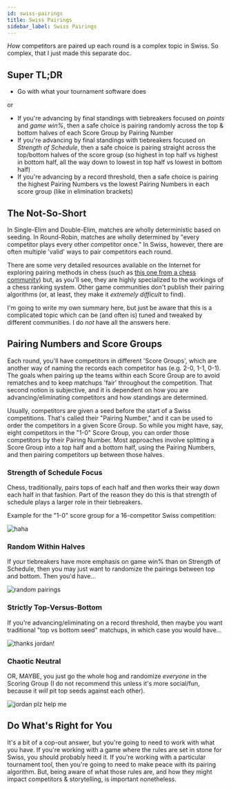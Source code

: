 ```yaml
---
id: swiss-pairings
title: Swiss Pairings
sidebar_label: Swiss Pairings
---
```


*How* competitors are paired up each round is a complex topic in Swiss.
So complex, that I just made this separate doc.

## Super TL;DR

* Go with what your tournament software does

or

* If you're advancing by final standings with tiebreakers focused on *points* and *game win%*, then a safe choice is pairing randomly across the top & bottom halves of each Score Group by Pairing Number
* If you're advancing by final standings with tiebreakers focused on *Strength of Schedule*, then a safe choice is pairing straight across the top/bottom halves of the score group (so highest in top half vs highest in bottom half, all the way down to lowest in top half vs lowest in bottom half)
* If you're advancing by a record threshold, then a safe choice is pairing the highest Pairing Numbers vs the lowest Pairing Numbers in each score group (like in elimination brackets)

## The Not-So-Short

In Single-Elim and Double-Elim, matches are wholly deterministic based on seeding.
In Round-Robin, matches are wholly determined by "every competitor plays every other competitor once."
In Swiss, however, there are often multiple 'valid' ways to pair competitors each round.

There are some very detailed resources available on the Internet for exploring pairing methods in chess (such as [this one from a chess community](https://utuswiss.co.uk/Resources/Swiss%20Pairing%20Booklet.pdf)) but, as you'll see, they are highly specialized to the workings of a chess ranking system.
Other game communities don't publish their pairing algorithms (or, at least, they make it *extremely difficult* to find).

I'm going to write my own summary here, but just be aware that this is a complicated topic which can be (and often is) tuned and tweaked by different communities.
I do *not* have all the answers here.

## Pairing Numbers and Score Groups

Each round, you'll have competitors in different 'Score Groups', which are another way of naming the records each competitor has (e.g. 2-0, 1-1, 0-1).
The goals when pairing up the teams within each Score Group are to avoid rematches and to keep matchups 'fair' throughout the competition.
That second notion is subjective, and it is dependent on how you are advancing/eliminating competitors and how standings are determined.

Usually, competitors are given a seed before the start of a Swiss competitions.
That's called their "Pairing Number," and it can be used to order the competitors in a given Score Group.
So while you might have, say, eight competitors in the "1-0" Score Group, you can order those competitors by their Pairing Number.
Most approaches involve splitting a Score Group into a top half and a bottom half, using the Pairing Numbers, and then pairing competitors up between those halves.

### Strength of Schedule Focus

Chess, traditionally, pairs tops of each half and then works their way down each half in that fashion.
Part of the reason they do this is that strength of schedule plays a larger role in their tiebreakers.

Example for the "1-0" score group for a 16-competitor Swiss competition:

![haha](/img/godhelpme.jpg)

### Random Within Halves

If your tiebreakers have more emphasis on game win% than on Strength of Schedule, then you may just want to randomize the pairings between top and bottom. Then you'd have...

![random pairings](/img/format-guides/format-swiss-pairings-random.png)

### Strictly Top-Versus-Bottom

If you're advancing/eliminating on a record threshold, then maybe you want traditional "top vs bottom seed" matchups, in which case you would have...

![thanks jordan!](/img/format-guides/format-swiss-pairings.png)

### Chaotic Neutral

OR, MAYBE, you just go the whole hog and randomize *everyone* in the Scoring Group (I do not recommend this unless it's more social/fun, because it *will* pit top seeds against each other).

![jordan plz help me](/img/godhelpme4.jpg)

## Do What's Right for You

It's a bit of a cop-out answer, but you're going to need to work with what you have.
If you're working with a game where the rules are set in stone for Swiss, you should probably heed it.
If you're working with a particular tournament tool, then you're going to need to make peace with its pairing algorithm.
But, being aware of what those rules are, and how they might impact competitors & storytelling, is important nonetheless.
